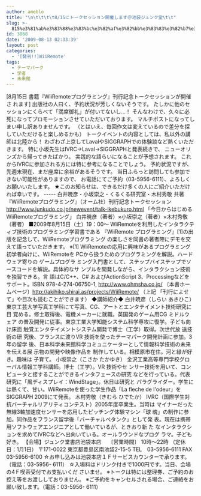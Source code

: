 ```yaml
---
author: ameblo
title: "\n\t\t\t\t8/15にトークセッション開催します＠池袋ジュンク堂\t\t"
slug: >-
  815%e3%81%ab%e3%83%88%e3%83%bc%e3%82%af%e3%82%bb%e3%83%83%e3%82%b7%e3%83%a7%e3%83%b3%e9%96%8b%e5%82%ac%e3%81%97%e3%81%be%e3%81%99%ef%bc%a0%e6%b1%a0%e8%a2%8b%e3%82%b8%e3%83%a5%e3%83%b3%e3%82%af
id: 3868
date: '2009-08-13 02:33:39'
layout: post
categories:
  - '[発刊!!]WiiRemote'
tags:
  - テーマパーク
  - 学者
  - 未来館
---
```


[8月15日 書籍『WiiRemoteプログラミング』刊行記念トークセッションが開催さ れます] 出版社の人曰く、予約状況が芳しくないそうです。 たしかに他のセッションにくらべて「満席御礼」が付いてないし…！ そんなわけで、久々に必死になってプロモーションさせていただいております。 マルチポストになってしまい申し訳ありませんです。 （とはいえ、毎回作文は変えているので差分を探していただけると楽しめるかも） トークイベントの内容としては、私以外の講師は北陸から！ わざわざ上京してLavalやSIGGRAPHでの体験談など熱くいただきます。 特に小坂先生はIVRC→Laval→SIGGRAPHと発表続きで、 ニューオリンズから帰ってきたばかり。 実践的な語らいになることが予想されます。 これからIVRCに参加される方には特に参考になることでしょう。 予約状況ですが、先週末現在、まだ座席に余裕があるそうです。 当日ふらっと訪問しても参加できない可能性がありますので、 お電話にてご予約（03-5956-6111）、よろしくお願いいたします。 ★このお知らせは、できるだけ多くの人にご紹介いただければ幸いです。 ----- 白井暁彦・小坂崇之・くるくる研究室・木村秀敬 共著 『WiiRemoteプログラミング』（オーム社）刊行記念トークセッション http://www.junkudo.co.jp/newevent/talk-ikebukuro.html 「今日からはじめるWiiRemoteプログラミング」 白井暁彦（著者）×小坂崇之（著者）×木村秀敬（著者） ■2009年8月15日（土）19：00～ WiiRemoteを利用したインタラクティブ技術のプログラミング学習書である 『WiiRemote プログラミング』[1]の出版を記念して、WiiRemoteプログラミング の楽しさを同書の著者陣にデモを交えて語っていただきます。 ※[1] WiiRemoteの応用に興味があるプログラミング初学者向けに、WiiRemoteを PCから扱うためのプログラミングを解説。ハードウェア寄りの ゲームプログラ ミング入門書として、ステップバイステップでソースコードを解説。具体的なサ ンプルを開発しながら、インタラクション技術を独習できる。言 語はC/C++、C# およびActionScript 3、Processingなどをサポート。ISBN 978-4-274-06750-1, http://www.ohmsha.co.jp/ 〔本書ホームページ〕http://akihiko.shirai.as/projects/WiiRemote/ （上記 「刊行によせて」や目次も読むことができます） ◆講師紹介◆ 白井暁彦（しらい あきひこ） 東京工芸大学写真工学科にて写真、CG、アートとエンタテイメント技術研究に目 覚める。修士取得後、電機メーカーに就職。英国発のゲーム用CG ミドルウェア の普及開発に従事。東京工業大学知能システム科学専攻に復学。子ども向け床面 触覚エンタテイメントシステム開発で博士（工学）取得。次世代放 送技術の研 究後、フランスに渡りVR 技術を使ったテーマパーク開発計画に参加。3年の留学 後、日本科学未来館科学コミュニケーターとして情報科学技術の未来を伝える展 示物の開発や映像作品を 制作している。相模原市在住。河と緑が好き。趣味は 子育て。 小坂崇之（こさか たかゆき） 金沢工業高等専門学校グローバル情報工学科講師。博士（工学）。VR 技術やセ ンサー技術を用いて、コンピュータと接することができるインタフェースの研究 などを行っている。代表研究に「風ディスプレイ：WindStage」。休日は研究と パラグライダー。学生には熱くて、甘い。WiiRemoteを使った学生作品「La fleche de l'odeur」をSIGGRAPH 2009にて発表。 木村秀敬（きむら ひでたか） IVRC（国際学生対抗バーチャルリアリティコンテスト）2005年度卒業生。当時は マイナーだった無線3軸加速度センサーを応用したピッチング体験マシン「球 魂」の制作に参加。同作品をフランス留学後「バーチャルペタンク」として発 表。現在は携帯用ソフトウェアエンジニアとして働いているが、ときおり新 た なインタラクションを求めてIVRCなどへ出向いている。オールラウンドなプログ ラマ。子ども好き。 【会場】ジュンク堂書店池袋本店　 〔営業時間〕 10時～22時 （定休日：1月1日） 〒171-0022 東京都豊島区南池袋2-15-5 TEL　03-5956-6111 FAX　03-5956-6100 ☆お申し込みは池袋本店１Ｆサービスカウンターで承ります。（電話：03-5956- 6111） ☆入場料はドリンク付きで1000円です。当日、会場の4Ｆ喫茶受付でお支払いくだ さいませ。 ※トークは特には整理券、ご予約のお控え等をお渡ししておりません。 ※ご予約をキャンセルされる場合、ご連絡をお願い致します。（電話：03-5956- 6111）